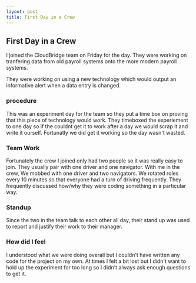 ```yaml
---
layout: post
title: First Day in a Crew
---
```


## First Day in a Crew

I joined the CloudBridge team on Friday for the day.  They were working on tranfering data from old payroll systems onto
the more modern payroll systems.  

They were working on using a new technology which would output an informative alert when a data entry is changed.

### procedure
This was an experiment day for the team so they put a time box on proving that this piece of technology would work. 
They timeboxed the experiement to one day so if the couldnt get it to work after a day we would scrap it and write it ourself.
Fortunatly we did get it working so the day wasn't wasted.

### Team Work
Fortunately the crew I joined only had two people so it was really easy to join.  They usually pair with one driver and 
one navigator.  With me in the crew, We mobbed with one driver and two navigators.  We rotated roles every 10 minutes so
that everyone had a turn of driving frequently. They frequently discussed how/why they were coding something in a particular 
way.

### Standup
Since the two in the team talk to each other all day, their stand up was used to report and justify their work to their manager.

### How did I feel
I understood what we were doing overall but I couldn't have written any code for the project on my own.  At times I felt a bit lost but I didn't want to hold up the experiment for too long so I didn't always ask enough questions to get it. 
